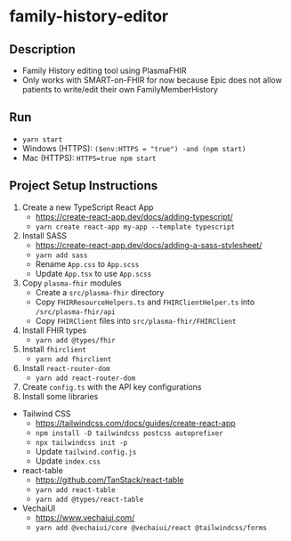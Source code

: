 # family-history-editor

## Description
- Family History editing tool using PlasmaFHIR
- Only works with SMART-on-FHIR for now because Epic does not allow patients to write/edit their own FamilyMemberHistory

## Run
- `yarn start`
- Windows (HTTPS): `($env:HTTPS = "true") -and (npm start)`
- Mac (HTTPS): `HTTPS=true npm start`

## Project Setup Instructions
1. Create a new TypeScript React App
    - https://create-react-app.dev/docs/adding-typescript/
    - `yarn create react-app my-app --template typescript`
2. Install SASS
    - https://create-react-app.dev/docs/adding-a-sass-stylesheet/
    - `yarn add sass`
    - Rename `App.css` to `App.scss`
    - Update `App.tsx` to use `App.scss`
3. Copy `plasma-fhir` modules
    - Create a `src/plasma-fhir` directory
    - Copy `FHIRResourceHelpers.ts` and `FHIRClientHelper.ts` into `/src/plasma-fhir/api`
    - Copy `FHIRClient` files into `src/plasma-fhir/FHIRClient`
4. Install FHIR types
    - `yarn add @types/fhir`
5. Install `fhirclient`
    - `yarn add fhirclient`
6. Install `react-router-dom`
    - `yarn add react-router-dom`
7. Create `config.ts` with the API key configurations
8. Install some libraries
  - Tailwind CSS
    - https://tailwindcss.com/docs/guides/create-react-app
    - `npm install -D tailwindcss postcss autoprefixer`
    - `npx tailwindcss init -p`
    - Update `tailwind.config.js`
    - Update `index.css`
  - react-table
    - https://github.com/TanStack/react-table
    - `yarn add react-table`
    - `yarn add @types/react-table`
  - VechaiUI
    - https://www.vechaiui.com/
    - `yarn add @vechaiui/core @vechaiui/react @tailwindcss/forms`


